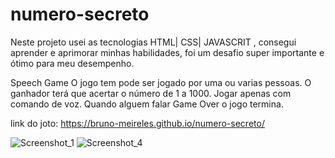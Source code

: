 # numero-secreto

Neste projeto usei as tecnologias HTML| CSS| JAVASCRIT , consegui aprender e
aprimorar minhas habilidades, foi um desafio super importante e ótimo para meu desempenho.

Speech Game
O jogo tem pode ser jogado por uma ou varias pessoas.
O ganhador terá que acertar o número de 1 a 1000.
Jogar apenas com comando de voz.
Quando alguem falar Game Over o jogo termina.

link do joto: https://bruno-meireles.github.io/numero-secreto/


![Screenshot_1](https://user-images.githubusercontent.com/88012503/215174321-a678caf0-dab6-428f-9858-d82726741063.png)
![Screenshot_4](https://user-images.githubusercontent.com/88012503/215174325-2aa9d0fb-5d59-4012-8d15-61c3b39ca3fd.png)
